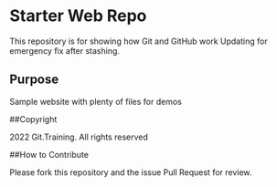 # Starter Web Repo

This repository is for showing how Git and GitHub work
Updating for emergency fix after stashing.

## Purpose

Sample website with plenty of files for demos

##Copyright

2022 Git.Training. All rights reserved

##How to Contribute

Please fork this repository and the issue Pull Request for review.